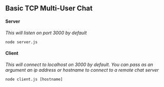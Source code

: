 ## Basic TCP Multi-User Chat

#### Server
*This will listen on port 3000 by default*

```
node server.js
```

#### Client
*This will connect to localhost on 3000 by default. You can pass as an argument an ip address or hostname to connect to a remote chat server*

```
node client.js [hostname]
```
